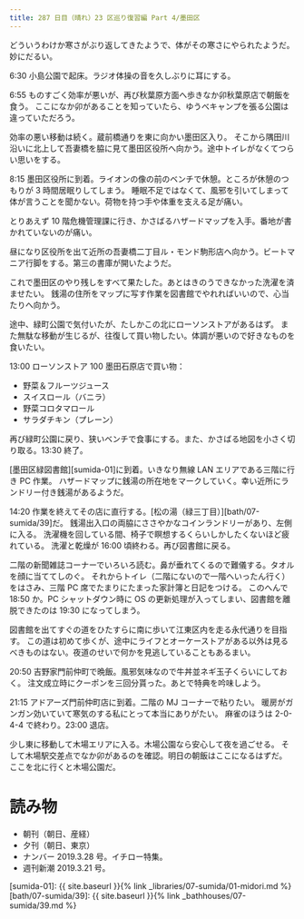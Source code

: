 ```yaml
---
title: 287 日目（晴れ）23 区巡り復習編 Part 4/墨田区
---
```


どういうわけか寒さがぶり返してきたようで、体がその寒さにやられたようだ。妙にだるい。

6:30 小島公園で起床。ラジオ体操の音を久しぶりに耳にする。

6:55 ものすごく効率が悪いが、再び秋葉原方面へ歩きなか卯秋葉原店で朝飯を食う。
ここになか卯があることを知っていたら、ゆうべキャンプを張る公園は違っていただろう。

効率の悪い移動は続く。蔵前橋通りを東に向かい墨田区入り。
そこから隅田川沿いに北上して吾妻橋を脇に見て墨田区役所へ向かう。途中トイレがなくてつらい思いをする。

8:15 墨田区役所に到着。ライオンの像の前のベンチで休憩。ところが休憩のつもりが 3 時間居眠りしてしまう。
睡眠不足ではなくて、風邪を引いてしまって体が言うことを聞かない。荷物を持つ手や体重を支える足が痛い。

とりあえず 10 階危機管理課に行き、かさばるハザードマップを入手。番地が書かれていないのが痛い。

昼になり区役所を出て近所の吾妻橋二丁目ル・モンド駒形店へ向かう。ビートマニア行脚をする。第三の書庫が開いたようだ。

これで墨田区のやり残しをすべて果たした。あとはきのうできなかった洗濯を済ませたい。
銭湯の住所をマップに写す作業を図書館でやれればいいので、心当たりへ向かう。

途中、緑町公園で気付いたが、たしかこの北にローソンストアがあるはず。
また無駄な移動が生じるが、往復して買い物したい。体調が悪いので好きなものを食いたい。

13:00 ローソンストア 100 墨田石原店で買い物：

* 野菜＆フルーツジュース
* スイスロール（バニラ）
* 野菜コロタマロール
* サラダチキン（プレーン）

再び緑町公園に戻り、狭いベンチで食事にする。また、かさばる地図を小さく切り取る。13:30 終了。

[墨田区緑図書館][sumida-01]に到着。いきなり無線 LAN エリアである三階に行き PC 作業。
ハザードマップに銭湯の所在地をマークしていく。幸い近所にランドリー付き銭湯があるようだ。

14:20 作業を終えてその店に直行する。[松の湯（緑三丁目）][bath/07-sumida/39]だ。
銭湯出入口の両脇にささやかなコインランドリーがあり、左側に入る。
洗濯機を回している間、椅子で瞑想するくらいしかしたくないほど疲れている。
洗濯と乾燥が 16:00 頃終わる。再び図書館に戻る。

二階の新聞雑誌コーナーでいろいろ読む。鼻が垂れてくるので難儀する。タオルを顔に当ててしのぐ。
それからトイレ（二階にないので一階へいったん行く）をはさみ、三階 PC 席でたまりにたまった家計簿と日記をつける。
このへんで 18:50 か。PC シャットダウン時に OS の更新処理が入ってしまい、図書館を離脱できたのは 19:30 になってしまう。

図書館を出てすぐの道をひたすらに南に歩いて江東区内を走る永代通りを目指す。
この道は初めて歩くが、途中にライフとオーケーストアがある以外は見るべきものはない。夜道のせいで何かを見逃していることもあるまい。

20:50 吉野家門前仲町で晩飯。風邪気味なので牛丼並ネギ玉子くらいにしておく。
注文成立時にクーポンを三回分貰った。あとで特典を吟味しよう。

21:15 アドアーズ門前仲町店に到着。二階の MJ コーナーで粘りたい。
暖房がガンガン効いていて寒気のする私にとって本当にありがたい。
麻雀のほうは 2-0-4-4 で終わり。23:00 退店。

少し東に移動して木場エリアに入る。木場公園なら安心して夜を過ごせる。
そして木場駅交差点でなか卯があるのを確認。明日の朝飯はここになるはずだ。
ここを北に行くと木場公園だ。

# 読み物

* 朝刊（朝日、産経）
* 夕刊（朝日、東京）
* ナンバー 2019.3.28 号。イチロー特集。
* 週刊新潮 2019.3.21 号。

[sumida-01]: {{ site.baseurl }}{% link _libraries/07-sumida/01-midori.md %}
[bath/07-sumida/39]: {{ site.baseurl }}{% link _bathhouses/07-sumida/39.md %}
